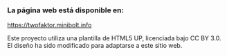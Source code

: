 ### La página web está disponible en:

https://twofaktor.minibolt.info

Este proyecto utiliza una plantilla de HTML5 UP, licenciada bajo CC BY 3.0.
El diseño ha sido modificado para adaptarse a este sitio web.
